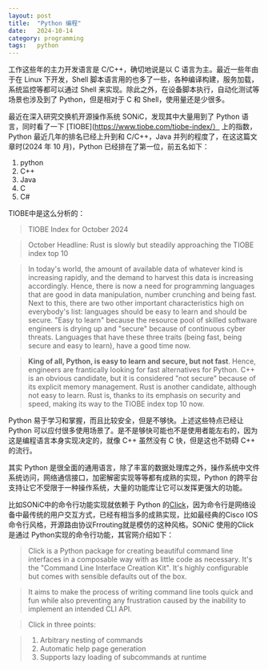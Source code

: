 ```yaml
---
layout: post
title:  "Python 编程"
date:   2024-10-14
category: programming
tags:   python
---
```


工作这些年的主力开发语言是 C/C++，确切地说是以 C 语言为主。最近一些年由于在 Linux 下开发，Shell 脚本语言用的也多了一些，各种编译构建，服务加载，系统监控等都可以通过 Shell 来实现。除此之外，在设备脚本执行，自动化测试等场景也涉及到了 Python，但是相对于 C 和 Shell，使用量还是少很多。

最近在深入研究交换机开源操作系统 SONiC，发现其中大量用到了 Python 语言，同时看了一下 [TIOBE](https://www.tiobe.com/tiobe-index/） 上的指数，Python 最近几年的排名已经上升到和 C/C++，Java 并列的程度了，在这这篇文章时(2024 年 10 月)，Python 已经排在了第一位，前五名如下：

1. python
2. C++
3. Java
4. C
5. C#

TIOBE中是这么分析的：

> TIOBE Index for October 2024

> October Headline: Rust is slowly but steadily approaching the TIOBE index top 10

> In today's world, the amount of available data of whatever kind is increasing rapidly, and the demand to harvest this data is increasing accordingly. Hence, there is now a need for programming languages that are good in data manipulation, number crunching and being fast. Next to this, there are two other important characteristics high on everybody's list: languages should be easy to learn and should be secure. "Easy to learn" because the resource pool of skilled software engineers is drying up and "secure" because of continuous cyber threats. Languages that have these three traits (being fast, being secure and easy to learn), have a good time now.

> **King of all, Python, is easy to learn and secure, but not fast**. Hence, engineers are frantically looking for fast alternatives for Python. C++ is an obvious candidate, but it is considered "not secure" because of its explicit memory management. Rust is another candidate, although not easy to learn. Rust is, thanks to its emphasis on security and speed, making its way to the TIOBE index top 10 now.

Python 易于学习和掌握，而且比较安全，但是不够快。上述这些特点已经让 Python 可以应付很多使用场景了。是不是够快可能也不是使用者能左右的，因为这是编程语言本身实现决定的，就像 C++ 虽然没有 C 快，但是这也不妨碍 C++ 的流行。

其实 Python 是很全面的通用语言，除了丰富的数据处理库之外，操作系统中文件系统访问，网络通信接口，加密解密实现等等都有成熟的实现，Python 的跨平台支持让它不受限于一种操作系统，大量的功能库让它可以发挥更强大的功能。

比如SONiC中的命令行功能实现就依赖于 Python 的[Click](https://palletsprojects.com/projects/click/)，因为命令行是网络设备中最传统的用户交互方式，已经有相当多的成熟实现，比如最经典的Cisco IOS命令行风格，开源路由协议Frrouting就是模仿的这种风格。SONiC 使用的Click是通过 Python实现的命令行功能，其官网介绍如下：

> Click is a Python package for creating beautiful command line interfaces in a composable way with as little code as necessary. It's the "Command Line Interface Creation Kit". It's highly configurable but comes with sensible defaults out of the box.

> It aims to make the process of writing command line tools quick and fun while also preventing any frustration caused by the inability to implement an intended CLI API.

> Click in three points:

> 1. Arbitrary nesting of commands
> 2. Automatic help page generation
> 3. Supports lazy loading of subcommands at runtime